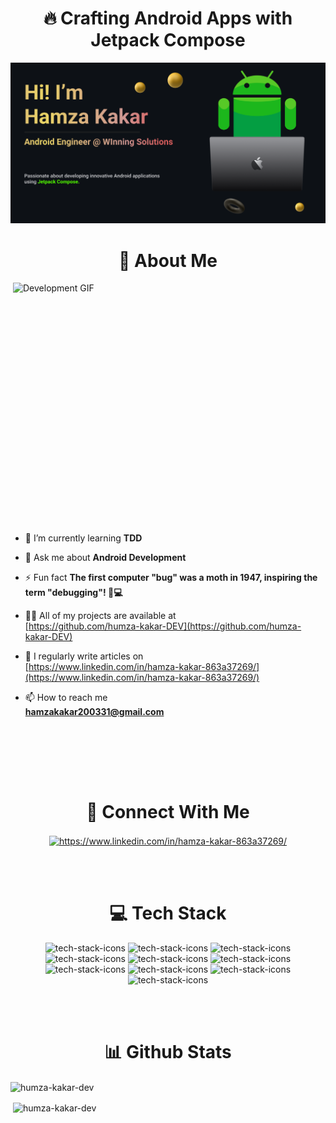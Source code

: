 <h1 align="center">🔥 Crafting Android Apps with Jetpack Compose</h1>

<img src="https://github.com/humza-kakar-DEV/humza-kakar-DEV/blob/master/github%20banner%20-%202.png" alt="Development GIF" />

<h1 align="center">🌟 About Me</h1>
 <!--<h3 align="center">Crafting Android Apps with Jetpack Compose 🔥</h3> -->


<img align="right" width="500" height="400" src="https://camo.githubusercontent.com/2366b34bb903c09617990fb5fff4622f3e941349e846ddb7e73df872a9d21233/68747470733a2f2f63646e2e6472696262626c652e636f6d2f75736572732f3733303730332f73637265656e73686f74732f363538313234332f6176656e746f2e676966" alt="Development GIF" />
 <!--<p align="left"> <img src="https://komarev.com/ghpvc/?username=humza-kakar-dev&label=Profile%20views&color=0e75b6&style=flat" alt="humza-kakar-dev" /> </p> -->

<!--<p align="left"> <a href="https://github.com/ryo-ma/github-profile-trophy"><img src="https://github-profile-trophy.vercel.app/?username=humza-kakar-dev" alt="humza-kakar-dev" /></a> </p> -->

 <!-- - 🔭 I’m currently working on **WS Precise** -->

- 🌱 I’m currently learning **TDD**

- 💬 Ask me about **Android Development**

- ⚡ Fun fact **The first computer "bug" was a moth in 1947, inspiring the term "debugging"! 🐛💻**

- 👨‍💻 All of my projects are available at <br> [https://github.com/humza-kakar-DEV](https://github.com/humza-kakar-DEV)

- 📝 I regularly write articles on <br> [https://www.linkedin.com/in/hamza-kakar-863a37269/](https://www.linkedin.com/in/hamza-kakar-863a37269/)

- 📫 How to reach me <br> **hamzakakar200331@gmail.com**

<br><br>

<br><br>

<h1 align="center">🤝 Connect With Me</h1>

<p align="center">
<a href="https://linkedin.com/in/https://www.linkedin.com/in/hamza-kakar-863a37269/" target="blank"><img align="center" src="https://raw.githubusercontent.com/rahuldkjain/github-profile-readme-generator/master/src/images/icons/Social/linked-in-alt.svg" alt="https://www.linkedin.com/in/hamza-kakar-863a37269/" height="30" width="40" /></a>
</p>

<br><br>

<h1 align="center">💻 Tech Stack</h1>
<p align="center">
<img src="https://img.shields.io/badge/Android-3DDC84?style=for-the-badge&logo=android&logoColor=white" alt="tech-stack-icons"/>
 <img src="https://img.shields.io/badge/kotlin-%237F52FF.svg?style=for-the-badge&logo=kotlin&logoColor=white" alt="tech-stack-icons"/>
  <img src="https://img.shields.io/badge/java-%23ED8B00.svg?style=for-the-badge&logo=openjdk&logoColor=white" alt="tech-stack-icons"/>
 <img src="https://img.shields.io/badge/Ubuntu-E95420?style=for-the-badge&logo=ubuntu&logoColor=white" alt="tech-stack-icons"/>
 <img src="https://img.shields.io/badge/git-%23F05033.svg?style=for-the-badge&logo=git&logoColor=white" alt="tech-stack-icons"/>
 <img src="https://img.shields.io/badge/firebase-a08021?style=for-the-badge&logo=firebase&logoColor=ffcd34" alt="tech-stack-icons"/>
 <img src="https://img.shields.io/badge/javascript-%23323330.svg?style=for-the-badge&logo=javascript&logoColor=%23F7DF1E" alt="tech-stack-icons"/>
 <img src="https://img.shields.io/badge/css3-%231572B6.svg?style=for-the-badge&logo=css3&logoColor=white" alt="tech-stack-icons"/>
 <img src="https://img.shields.io/badge/html5-%23E34F26.svg?style=for-the-badge&logo=html5&logoColor=white" alt="tech-stack-icons"/>
 <img src="https://img.shields.io/badge/react-%2320232a.svg?style=for-the-badge&logo=react&logoColor=%2361DAFB" alt="tech-stack-icons"/>
<!-- <a href="https://developer.android.com" target="_blank" rel="noreferrer"> <img src="https://raw.githubusercontent.com/devicons/devicon/master/icons/android/android-original-wordmark.svg" alt="android" width="40" height="40"/> </a> <a href="https://www.w3schools.com/css/" target="_blank" rel="noreferrer"> <img src="https://raw.githubusercontent.com/devicons/devicon/master/icons/css3/css3-original-wordmark.svg" alt="css3" width="40" height="40"/> </a> <a href="https://dart.dev" target="_blank" rel="noreferrer"> <img src="https://www.vectorlogo.zone/logos/dartlang/dartlang-icon.svg" alt="dart" width="40" height="40"/> </a> <a href="https://www.figma.com/" target="_blank" rel="noreferrer"> <img src="https://www.vectorlogo.zone/logos/figma/figma-icon.svg" alt="figma" width="40" height="40"/> </a> <a href="https://firebase.google.com/" target="_blank" rel="noreferrer"> <img src="https://www.vectorlogo.zone/logos/firebase/firebase-icon.svg" alt="firebase" width="40" height="40"/> </a> <a href="https://git-scm.com/" target="_blank" rel="noreferrer"> <img src="https://www.vectorlogo.zone/logos/git-scm/git-scm-icon.svg" alt="git" width="40" height="40"/> </a> <a href="https://www.w3.org/html/" target="_blank" rel="noreferrer"> <img src="https://raw.githubusercontent.com/devicons/devicon/master/icons/html5/html5-original-wordmark.svg" alt="html5" width="40" height="40"/> </a> <a href="https://www.java.com" target="_blank" rel="noreferrer"> <img src="https://raw.githubusercontent.com/devicons/devicon/master/icons/java/java-original.svg" alt="java" width="40" height="40"/> </a> <a href="https://developer.mozilla.org/en-US/docs/Web/JavaScript" target="_blank" rel="noreferrer"> <img src="https://raw.githubusercontent.com/devicons/devicon/master/icons/javascript/javascript-original.svg" alt="javascript" width="40" height="40"/> </a> <a href="https://kotlinlang.org" target="_blank" rel="noreferrer"> <img src="https://www.vectorlogo.zone/logos/kotlinlang/kotlinlang-icon.svg" alt="kotlin" width="40" height="40"/> </a> <a href="https://www.linux.org/" target="_blank" rel="noreferrer"> <img src="https://raw.githubusercontent.com/devicons/devicon/master/icons/linux/linux-original.svg" alt="linux" width="40" height="40"/> </a> <a href="https://postman.com" target="_blank" rel="noreferrer"> <img src="https://www.vectorlogo.zone/logos/getpostman/getpostman-icon.svg" alt="postman" width="40" height="40"/> </a> -->
</p>

<br><br>

<h1 align="center">📊 Github Stats</h1>

<p><img align="center" src="https://github-readme-stats.vercel.app/api/top-langs?username=humza-kakar-dev&show_icons=true&locale=en&layout=compact" alt="humza-kakar-dev" /></p>

<p>&nbsp;<img align="center" src="https://github-readme-stats.vercel.app/api?username=humza-kakar-dev&show_icons=true&locale=en" alt="humza-kakar-dev" /></p>

<!-- <p><img align="center" src="https://github-readme-streak-stats.herokuapp.com/?user=humza-kakar-dev&" alt="humza-kakar-dev" /></p> -->
